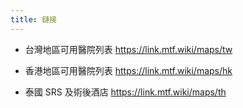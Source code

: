 ```yaml
---
title: 鏈接
---
```


- 台灣地區可用醫院列表
  <https://link.mtf.wiki/maps/tw>

- 香港地區可用醫院列表
  <https://link.mtf.wiki/maps/hk>

- 泰國 SRS 及術後酒店
  <https://link.mtf.wiki/maps/th>

